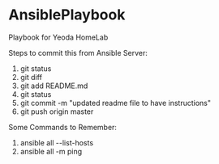 # AnsiblePlaybook
Playbook for Yeoda HomeLab

Steps to commit this from Ansible Server:

1) git status
2) git diff <FileName>
3) git add README.md
4) git status
5) git commit -m "updated readme file to have instructions"
6) git push origin master


Some Commands to Remember:

1) ansible all --list-hosts
2) ansible all -m ping
